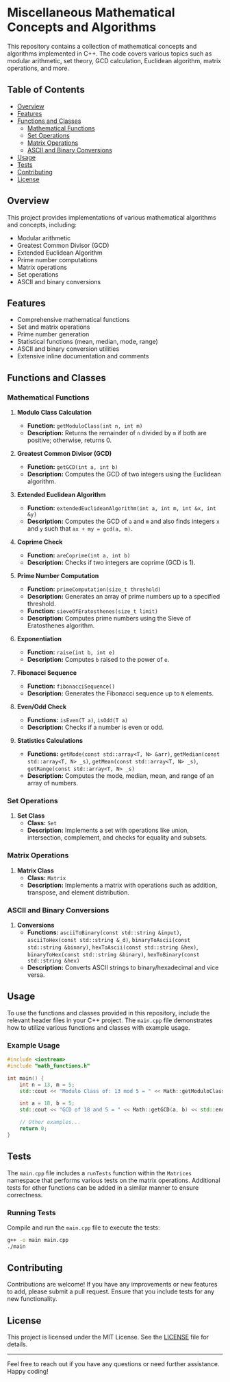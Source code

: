 # Miscellaneous Mathematical Concepts and Algorithms

This repository contains a collection of mathematical concepts and algorithms implemented in C++. The code covers various topics such as modular arithmetic, set theory, GCD calculation, Euclidean algorithm, matrix operations, and more.

## Table of Contents

- [Overview](#overview)
- [Features](#features)
- [Functions and Classes](#functions-and-classes)
  - [Mathematical Functions](#mathematical-functions)
  - [Set Operations](#set-operations)
  - [Matrix Operations](#matrix-operations)
  - [ASCII and Binary Conversions](#ascii-and-binary-conversions)
- [Usage](#usage)
- [Tests](#tests)
- [Contributing](#contributing)
- [License](#license)

## Overview

This project provides implementations of various mathematical algorithms and concepts, including:
- Modular arithmetic
- Greatest Common Divisor (GCD)
- Extended Euclidean Algorithm
- Prime number computations
- Matrix operations
- Set operations
- ASCII and binary conversions

## Features

- Comprehensive mathematical functions
- Set and matrix operations
- Prime number generation
- Statistical functions (mean, median, mode, range)
- ASCII and binary conversion utilities
- Extensive inline documentation and comments

## Functions and Classes

### Mathematical Functions

1. **Modulo Class Calculation**
   - **Function:** `getModuloClass(int n, int m)`
   - **Description:** Returns the remainder of `n` divided by `m` if both are positive; otherwise, returns 0.

2. **Greatest Common Divisor (GCD)**
   - **Function:** `getGCD(int a, int b)`
   - **Description:** Computes the GCD of two integers using the Euclidean algorithm.

3. **Extended Euclidean Algorithm**
   - **Function:** `extendedEuclideanAlgorithm(int a, int m, int &x, int &y)`
   - **Description:** Computes the GCD of `a` and `m` and also finds integers `x` and `y` such that `ax + my = gcd(a, m)`.

4. **Coprime Check**
   - **Function:** `areCoprime(int a, int b)`
   - **Description:** Checks if two integers are coprime (GCD is 1).

5. **Prime Number Computation**
   - **Function:** `primeComputation(size_t threshold)`
   - **Description:** Generates an array of prime numbers up to a specified threshold.
   - **Function:** `sieveOfEratosthenes(size_t limit)`
   - **Description:** Computes prime numbers using the Sieve of Eratosthenes algorithm.

6. **Exponentiation**
   - **Function:** `raise(int b, int e)`
   - **Description:** Computes `b` raised to the power of `e`.

7. **Fibonacci Sequence**
   - **Function:** `fibonacciSequence()`
   - **Description:** Generates the Fibonacci sequence up to `N` elements.

8. **Even/Odd Check**
   - **Functions:** `isEven(T a)`, `isOdd(T a)`
   - **Description:** Checks if a number is even or odd.

9. **Statistics Calculations**
   - **Functions:** `getMode(const std::array<T, N> &arr)`, `getMedian(const std::array<T, N> _s)`, `getMean(const std::array<T, N> _s)`, `getRange(const std::array<T, N> _s)`
   - **Description:** Computes the mode, median, mean, and range of an array of numbers.

### Set Operations

1. **Set Class**
   - **Class:** `Set`
   - **Description:** Implements a set with operations like union, intersection, complement, and checks for equality and subsets.

### Matrix Operations

1. **Matrix Class**
   - **Class:** `Matrix`
   - **Description:** Implements a matrix with operations such as addition, transpose, and element distribution.

### ASCII and Binary Conversions

1. **Conversions**
   - **Functions:** `asciiToBinary(const std::string &input)`, `asciiToHex(const std::string &_d)`, `binaryToAscii(const std::string &binary)`, `hexToAscii(const std::string &hex)`, `binaryToHex(const std::string &binary)`, `hexToBinary(const std::string &hex)`
   - **Description:** Converts ASCII strings to binary/hexadecimal and vice versa.

## Usage

To use the functions and classes provided in this repository, include the relevant header files in your C++ project. The `main.cpp` file demonstrates how to utilize various functions and classes with example usage.

### Example Usage

```cpp
#include <iostream>
#include "math_functions.h"

int main() {
    int n = 13, m = 5;
    std::cout << "Modulo Class of: 13 mod 5 = " << Math::getModuloClass(n, m) << std::endl;

    int a = 18, b = 5;
    std::cout << "GCD of 18 and 5 = " << Math::getGCD(a, b) << std::endl;

    // Other examples...
    return 0;
}
```

## Tests

The `main.cpp` file includes a `runTests` function within the `Matrices` namespace that performs various tests on the matrix operations. Additional tests for other functions can be added in a similar manner to ensure correctness.

### Running Tests

Compile and run the `main.cpp` file to execute the tests:

```sh
g++ -o main main.cpp
./main
```

## Contributing

Contributions are welcome! If you have any improvements or new features to add, please submit a pull request. Ensure that you include tests for any new functionality.

## License

This project is licensed under the MIT License. See the [LICENSE](LICENSE) file for details.

---

Feel free to reach out if you have any questions or need further assistance. Happy coding!
